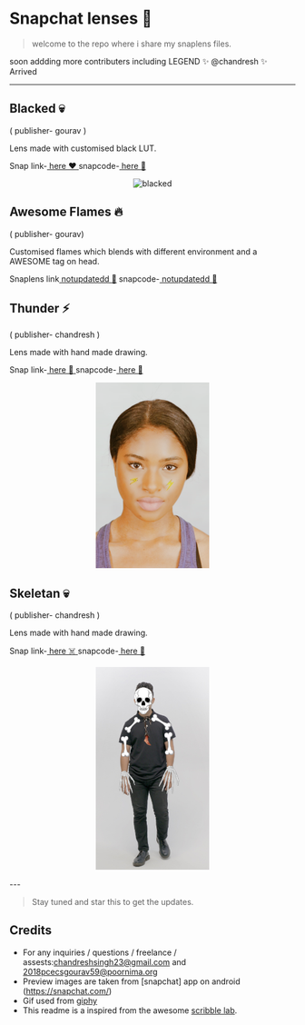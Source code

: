 # Snapchat lenses 👯

> welcome to the repo where i share my snaplens files.


soon addding more contributers including LEGEND ✨ @chandresh  ✨ Arrived

---

## Blacked 💀
( publisher- gourav )

Lens made with customised black LUT. 

Snap link-[ here ❤️ ](https://www.snapchat.com/unlock/?type=SNAPCODE&uuid=1b43db50b26d4137a68737096773158e&metadata=01)
snapcode-[ here 💚](https://github.com/varuogm/My-snap-creations/blob/master/blacked/Previews/snapcode.png)

<p align="center">
    <img alt="blacked" src="https://github.com/varuogm/My-snap-creations/blob/master/blacked/Previews/PIC1.jpeg?raw=true" width="200"/>
 
</p>

## Awesome Flames 🔥
( publisher- gourav)

Customised flames which blends with different environment and a AWESOME tag on head.

Snaplens link[ notupdatedd 💜](https://www.snapchat.com/)
snapcode-[ notupdatedd 💛](https://www.snapchat.com/)

## Thunder ⚡
( publisher- chandresh )

Lens made with hand made drawing. 

Snap link-[ here 💖 ](https://www.snapchat.com/unlock/?type=SNAPCODE&uuid=78106f141602436a9f337e6c44832130&metadata=01)
snapcode-[ here 🦄](https://github.com/chandresh189/My-snap-creations/blob/master/thunder_eyes1.0/Previews/snapcode.png)

<p align="center">
    <img alt="thunder" src="https://github.com/chandresh189/My-snap-creations/blob/master/thunder_eyes1.0/Previews/PIC-1.png?raw=true" width="200"/>
</p>

## Skeletan 💀
( publisher- chandresh )

Lens made with hand made drawing. 

Snap link-[ here ☠️ ](https://www.snapchat.com/unlock/?type=SNAPCODE&uuid=bdb11795c1fd40448c370b2976f14630&metadata=01)
snapcode-[ here 🦴](https://github.com/chandresh189/My-snap-creations/blob/master/skeletan2.0/Previews/snapcode.png)

<p align="center">
    <img alt="thunder" src="https://github.com/chandresh189/My-snap-creations/blob/master/skeletan2.0/Previews/PIC-1.png?raw=true" width="200"/>
</p>
---








> Stay tuned and star this to get the updates.



## Credits

- For any inquiries / questions / freelance / assests:chandreshsingh23@gmail.com and 2018pcecsgourav59@poornima.org 
- Preview images are taken from [snapchat] app on android (https://snapchat.com/)
- Gif used from [giphy](https://giphy.com/) 
- This readme is a inspired from the awesome [scribble lab](https://github.com/Jeremboo/scribble-lab).
